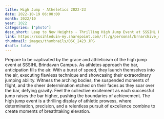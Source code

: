 ```yaml
---
title: High Jump - Atheletics 2022-23
date: 2022-10-19 06:00:00
month: 2022/10
year: 2022
categories: ["photo"]
desc_short: Leap to New Heights - Thrilling High Jump Event at SSSIHL Brindavan Campus - Grace, Technique, and Soaring Achievements
link: https://sssihleduin-my.sharepoint.com/:f:/g/personal/brnarchive_sssihl_edu_in/ErKMtlXyYi1MguM3VDpvLSoBV4jC6gEM6tIncExsdY5G3w?e=Uxa5d3
thumbnail: images/thumbnails/DSC_2423.JPG
draft: false
---
```


Prepare to be captivated by the grace and athleticism of the high jump event at SSSIHL Brindavan Campus. As athletes approach the bar, anticipation fills the air. With a burst of speed, they launch themselves into the air, executing flawless technique and showcasing their extraordinary jumping ability. Witness the arching bodies, the suspended moments of flight, and the sheer determination etched on their faces as they soar over the bar, defying gravity. Feel the collective excitement as each successful jump raises the bar higher, pushing the boundaries of achievement. The high jump event is a thrilling display of athletic prowess, where determination, precision, and a relentless pursuit of excellence combine to create moments of breathtaking elevation.

